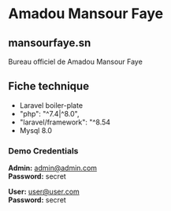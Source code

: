 # Amadou Mansour Faye

## mansourfaye.sn
Bureau officiel de Amadou Mansour Faye

## Fiche technique
-   Laravel boiler-plate
-   "php": "^7.4|^8.0",
-   "laravel/framework": "^8.54
-   Mysql 8.0

### Demo Credentials

**Admin:** admin@admin.com  
**Password:** secret

**User:** user@user.com  
**Password:** secret
